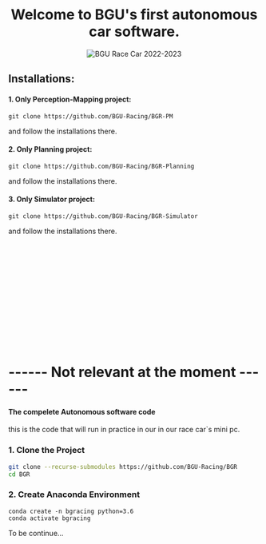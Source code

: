 <h1 align="center">Welcome to BGU's first autonomous car software.</h1>
<p align="center">
    <img src="https://i.ibb.co/bHVTB3w/20230106-134330.png" alt="BGU Race Car 2022-2023">
</p>


## Installations:

#### <b>1. Only Perception-Mapping project:</b>
```
git clone https://github.com/BGU-Racing/BGR-PM 
```
and follow the installations there.
<br>

#### <b>2. Only Planning project:</b>
```
git clone https://github.com/BGU-Racing/BGR-Planning 
```
and follow the installations there.

#### <b>3. Only Simulator project:</b> 
```
git clone https://github.com/BGU-Racing/BGR-Simulator
```
and follow the installations there.

<br>
<br>
<br>
<br>
<br>
<br>
<br>
<br>
<br>
<br>
<br>
<br>

# ------ Not relevant at the moment ------ 
#### <b>The compelete Autonomous software code</b>
this is the code that will run in practice in our in our race car`s mini pc. 
### 1. Clone the Project
``` sh 
git clone --recurse-submodules https://github.com/BGU-Racing/BGR
cd BGR 
```  
 
### 2. Create Anaconda Environment 
```
conda create -n bgracing python=3.6
conda activate bgracing 
```
To be continue...



